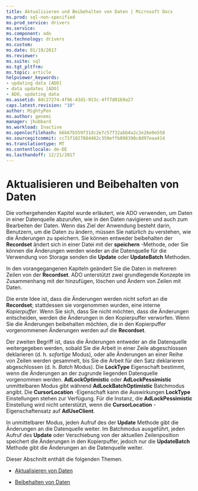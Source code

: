 ```yaml
---
title: Aktualisieren und Beibehalten von Daten | Microsoft Docs
ms.prod: sql-non-specified
ms.prod_service: drivers
ms.service: 
ms.component: ado
ms.technology: drivers
ms.custom: 
ms.date: 01/19/2017
ms.reviewer: 
ms.suite: sql
ms.tgt_pltfrm: 
ms.topic: article
helpviewer_keywords:
- updating data [ADO]
- data updates [ADO]
- ADO, updating data
ms.assetid: 8dc27274-4f96-43d1-913c-4ff7d01b9a27
caps.latest.revision: "10"
author: MightyPen
ms.author: genemi
manager: jhubbard
ms.workload: Inactive
ms.openlocfilehash: b6b67b559f31dc2e7c57f32abb4a2c2e26e0e558
ms.sourcegitcommit: cc71f1027884462c359effb898390c8d97eaa414
ms.translationtype: MT
ms.contentlocale: de-DE
ms.lasthandoff: 12/21/2017
---
```

# <a name="updating-and-persisting-data"></a>Aktualisieren und Beibehalten von Daten
Die vorhergehenden Kapitel wurde erläutert, wie ADO verwenden, um Daten in einer Datenquelle abzurufen, wie in den Daten navigieren und auch zum Bearbeiten der Daten. Wenn das Ziel der Anwendung besteht darin, Benutzern, um die Daten zu ändern, müssen Sie natürlich zu verstehen, wie die Änderungen zu speichern. Sie können entweder beibehalten der **Recordset** ändert sich in einer Datei mit der **speichern** -Methode, oder Sie können die Änderungen werden wieder an die Datenquelle für die Verwendung von Storage senden die **Update** oder  **UpdateBatch** Methoden.  
  
 In den vorangegangenen Kapiteln geändert Sie die Daten in mehreren Zeilen von der **Recordset**. ADO unterstützt zwei grundlegende Konzepte im Zusammenhang mit der hinzufügen, löschen und Ändern von Zeilen mit Daten.  
  
 Die erste Idee ist, dass die Änderungen werden nicht sofort an die **Recordset**; stattdessen sie vorgenommen wurden, eine interne *Kopierpuffer*. Wenn Sie sich, dass Sie nicht möchten, dass die Änderungen entscheiden, werden die Änderungen in den Kopierpuffer verworfen. Wenn Sie die Änderungen beibehalten möchten, die in den Kopierpuffer vorgenommenen Änderungen werden auf die **Recordset**.  
  
 Der zweiten Begriff ist, dass die Änderungen entweder an die Datenquelle weitergegeben werden, sobald Sie die Arbeit in einer Zeile abgeschlossen deklarieren (d. h. *sofortige* Modus), oder alle Änderungen an einer Reihe von Zeilen werden gesammelt, bis Sie die Arbeit für den Satz deklarieren abgeschlossen (d. h. *Batch* Modus). Die **LockType** Eigenschaft bestimmt, wenn die Änderungen an der zugrunde liegenden Datenquelle vorgenommen werden. **AdLockOptimistic** oder **AdLockPessimistic** unmittelbaren Modus gibt während **AdLockBatchOptimistic** Batchmodus angibt. Die **CursorLocation** -Eigenschaft kann die Auswirkungen **LockType** Einstellungen stehen zur Verfügung. Für die Instanz, die **AdLockPessimistic** Einstellung wird nicht unterstützt, wenn die **CursorLocation** -Eigenschaftensatz auf **AdUseClient**.  
  
 In unmittelbarer Modus, jeden Aufruf des der **Update** Methode gibt die Änderungen an die Datenquelle weiter. Im Batchmodus ausgeführt, jeden Aufruf des **Update** oder Verschiebung von der aktuellen Zeilenposition speichert die Änderungen in den Kopierpuffer, jedoch nur die **UpdateBatch** Methode gibt die Änderungen an die Datenquelle weiter.  
  
 Dieser Abschnitt enthält die folgenden Themen.  
  
-   [Aktualisieren von Daten](../../../ado/guide/data/updating-data.md)  
  
-   [Beibehalten von Daten](../../../ado/guide/data/persisting-data.md)
